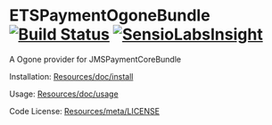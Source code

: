 ETSPaymentOgoneBundle [![Build Status](https://secure.travis-ci.org/ETSGlobal/ETSPaymentOgoneBundle.png?branch=master)](http://travis-ci.org/ETSGlobal/ETSPaymentOgoneBundle) [![SensioLabsInsight](https://insight.sensiolabs.com/projects/a9eaa886-7308-4110-a8b4-bd0993d0a9aa/mini.png)](https://insight.sensiolabs.com/projects/a9eaa886-7308-4110-a8b4-bd0993d0a9aa)
=====================

A Ogone provider for JMSPaymentCoreBundle

Installation:
[Resources/doc/install](https://github.com/ETSGlobal/ETSPaymentOgoneBundle/blob/master/Resources/doc/install.rst)

Usage:
[Resources/doc/usage](https://github.com/ETSGlobal/ETSPaymentOgoneBundle/blob/master/Resources/doc/usage.rst)

Code License:
[Resources/meta/LICENSE](https://github.com/ETSGlobal/ETSPaymentOgoneBundle/blob/master/Resources/meta/LICENSE)

